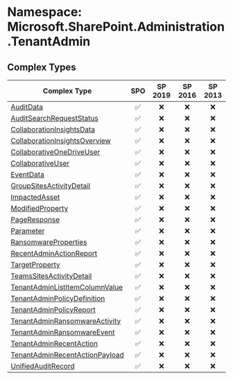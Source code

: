 # Namespace: Microsoft.SharePoint.Administration.TenantAdmin

## Complex Types

Complex Type | SPO | SP 2019 | SP 2016 | SP 2013
----------|:---:|:-------:|:-------:|:-------:
[AuditData](./ComplexTypes/AuditData.md) | ✅ | ❌ | ❌ | ❌
[AuditSearchRequestStatus](./ComplexTypes/AuditSearchRequestStatus.md) | ✅ | ❌ | ❌ | ❌
[CollaborationInsightsData](./ComplexTypes/CollaborationInsightsData.md) | ✅ | ❌ | ❌ | ❌
[CollaborationInsightsOverview](./ComplexTypes/CollaborationInsightsOverview.md) | ✅ | ❌ | ❌ | ❌
[CollaborativeOneDriveUser](./ComplexTypes/CollaborativeOneDriveUser.md) | ✅ | ❌ | ❌ | ❌
[CollaborativeUser](./ComplexTypes/CollaborativeUser.md) | ✅ | ❌ | ❌ | ❌
[EventData](./ComplexTypes/EventData.md) | ✅ | ❌ | ❌ | ❌
[GroupSitesActivityDetail](./ComplexTypes/GroupSitesActivityDetail.md) | ✅ | ❌ | ❌ | ❌
[ImpactedAsset](./ComplexTypes/ImpactedAsset.md) | ✅ | ❌ | ❌ | ❌
[ModifiedProperty](./ComplexTypes/ModifiedProperty.md) | ✅ | ❌ | ❌ | ❌
[PageResponse](./ComplexTypes/PageResponse.md) | ✅ | ❌ | ❌ | ❌
[Parameter](./ComplexTypes/Parameter.md) | ✅ | ❌ | ❌ | ❌
[RansomwareProperties](./ComplexTypes/RansomwareProperties.md) | ✅ | ❌ | ❌ | ❌
[RecentAdminActionReport](./ComplexTypes/RecentAdminActionReport.md) | ✅ | ❌ | ❌ | ❌
[TargetProperty](./ComplexTypes/TargetProperty.md) | ✅ | ❌ | ❌ | ❌
[TeamsSitesActivityDetail](./ComplexTypes/TeamsSitesActivityDetail.md) | ✅ | ❌ | ❌ | ❌
[TenantAdminListItemColumnValue](./ComplexTypes/TenantAdminListItemColumnValue.md) | ✅ | ❌ | ❌ | ❌
[TenantAdminPolicyDefinition](./ComplexTypes/TenantAdminPolicyDefinition.md) | ✅ | ❌ | ❌ | ❌
[TenantAdminPolicyReport](./ComplexTypes/TenantAdminPolicyReport.md) | ✅ | ❌ | ❌ | ❌
[TenantAdminRansomwareActivity](./ComplexTypes/TenantAdminRansomwareActivity.md) | ✅ | ❌ | ❌ | ❌
[TenantAdminRansomwareEvent](./ComplexTypes/TenantAdminRansomwareEvent.md) | ✅ | ❌ | ❌ | ❌
[TenantAdminRecentAction](./ComplexTypes/TenantAdminRecentAction.md) | ✅ | ❌ | ❌ | ❌
[TenantAdminRecentActionPayload](./ComplexTypes/TenantAdminRecentActionPayload.md) | ✅ | ❌ | ❌ | ❌
[UnifiedAuditRecord](./ComplexTypes/UnifiedAuditRecord.md) | ✅ | ❌ | ❌ | ❌
